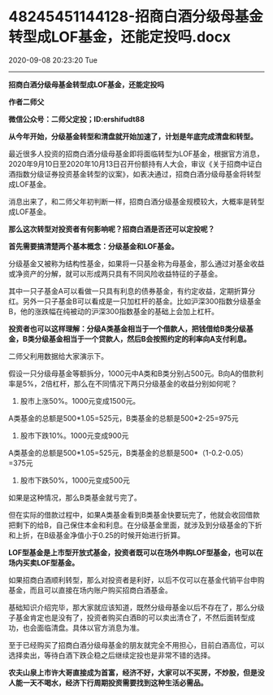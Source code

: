 # 48245451144128-招商白酒分级母基金转型成LOF基金，还能定投吗.docx

2020-09-08 20:23:20 Tue

----

__招商白酒分级母基金转型成LOF基金，还能定投吗__

__作者二师父__

__微信公众号：二师父定投；ID:ershifudt88__

__从今年开始，分级基金转型和清盘就开始加速了，计划是年底完成清盘和转型。__

最近很多人投资的招商白酒分级母基金即将面临转型为LOF基金，根据官方消息，2020年9月10日至2020年10月13日召开份额持有人大会，审议《关于招商中证白酒指数分级证券投资基金转型的议案》，如表决通过，招商白酒分级母基金将转型成LOF基金。

消息出来了，和二师父年初判断一样，招商白酒分级基金规模较大，大概率是转型成LOF基金。

__那么这次转型对投资者有何影响呢？招商白酒是否还可以定投呢？__

__首先需要搞清楚两个基本概念：分级基金和LOF基金。__

分级基金又被称为结构性基金，如果将一只基金称为母基金，那么通过对基金收益或净资产的分解，就可以形成两只具有不同风险收益特征的子基金。

其中一只子基金A可以看做一只具有利息的债券基金，有约定收益，定期折算分红。另外一只子基金B可以看成是一只加杠杆的基金。比如沪深300指数分级基金B，他的涨跌幅在纯被动的沪深300指数基金的基础上会加上杠杆。

__投资者也可以这样理解：分级A类基金相当于一个借款人，把钱借给B类分级基金，B类分级基金相当于一个贷款人，然后B会按照约定的利率向A支付利息。__

二师父利用数据给大家演示下。

假设一只分级母基金等额拆分，1000元中A类和B类分别占500元。B向A的借款利率是5%，2倍杠杆，那么在不同情况下两只分级基金的收益分别如何呢？

1. 股市上涨50%。1000元变成1500元。

A类基金的总额是500\*1\.05=525元，B类基金的总额是500\*2\-25=975元

1. 股市下跌10%。1000元变成900元

A类基金的总额是500\*1\.05=525元，B类基金的总额是500\*（1\-0\.2\-0\.05）=375元

1. 股市下跌50%，1000元变成500元

如果是这种情况，那么B类基金就亏完了。

但在实际的借款过程中，如果A类基金看到B类基金快要玩完了，他就会收回借款把剩下的给B，自己保住本金和利息。在分级基金里面，就涉及到分级基金的下折和上折，在B级基金净值小于0\.25的时候开始进行折算。

__LOF型基金是上市型开放式基金，投资者既可以在场外申购LOF型基金，也可以在场内买卖LOF型基金。__

如果招商白酒顺利转型，那么对投资者是利好，以后不仅可以在基金代销平台申购基金，而且可以直接在场内账户购买招商白酒基金。

基础知识介绍完毕，那大家就应该知道，既然分级母基金以后不存在了，那么分级子基金肯定也是没有了，投资者购买白酒B的可以卖出清仓了，不然后面转型成功，也会面临清盘。具体以官方消息为准。

至于已经购买了招商白酒分级母基金的朋友就完全不用担心，目前白酒高位，可以选择卖出，等待白酒下跌企稳之后继续定投也是非常不错的选择。

__农夫山泉上市许大哥直接成为首富，经济不好，大家可以不买房，不炒股，但是没人能一天不喝水，经济下行周期投资需要找到这种生活必需品。__

